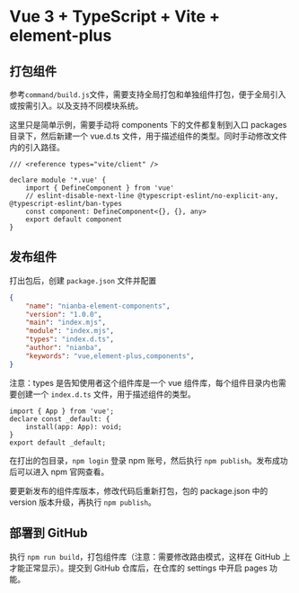 # Vue 3 + TypeScript + Vite + element-plus

## 打包组件

参考`command/build.js`文件，需要支持全局打包和单独组件打包，便于全局引入或按需引入。以及支持不同模块系统。

这里只是简单示例，需要手动将 components 下的文件都复制到入口 packages 目录下，然后新建一个 vue.d.ts 文件，用于描述组件的类型。同时手动修改文件内的引入路径。

```
/// <reference types="vite/client" />

declare module '*.vue' {
    import { DefineComponent } from 'vue'
    // eslint-disable-next-line @typescript-eslint/no-explicit-any, @typescript-eslint/ban-types
    const component: DefineComponent<{}, {}, any>
    export default component
}
```

## 发布组件

打出包后，创建 `package.json` 文件并配置

```json
{
    "name": "nianba-element-components",
    "version": "1.0.0",
    "main": "index.mjs",
    "module": "index.mjs",
    "types": "index.d.ts",
    "author": "nianba",
    "keywords": "vue,element-plus,components",
}
```

注意：types 是告知使用者这个组件库是一个 vue 组件库，每个组件目录内也需要创建一个 `index.d.ts` 文件，用于描述组件的类型。
```
import { App } from 'vue';
declare const _default: {
    install(app: App): void;
}
export default _default;
```

在打出的包目录，`npm login` 登录 npm 账号，然后执行 `npm publish`。发布成功后可以进入 npm 官网查看。

要更新发布的组件库版本，修改代码后重新打包，包的 package.json 中的 version 版本升级，再执行 `npm publish`。

## 部署到 GitHub

执行 `npm run build`，打包组件库（注意：需要修改路由模式，这样在 GitHub 上才能正常显示）。提交到 GitHub 仓库后，在仓库的 settings 中开启 pages 功能。
